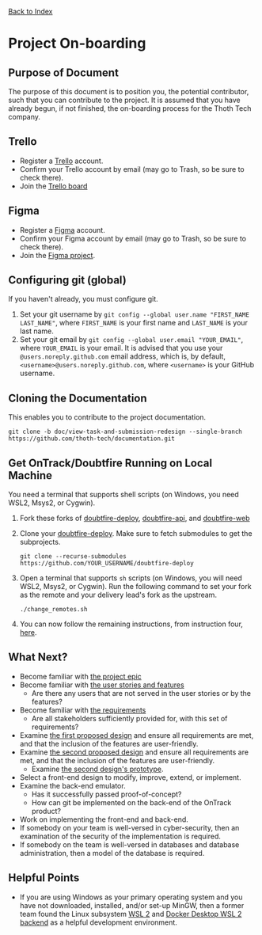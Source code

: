 [Back to Index](Index.md)

# Project On-boarding

## Purpose of Document

The purpose of this document is to position you, the potential contributor, such that you can
contribute to the project. It is assumed that you have already begun, if not finished, the
on-boarding process for the Thoth Tech company.

## Trello

- Register a [Trello](https://trello.com/signup) account.
- Confirm your Trello account by email (may go to Trash, so be sure to check there).
- Join the
  [Trello board](https://trello.com/invite/b/elHhcRZO/289cb5bab080aeac1cf7dd9184a4fabe/task-view-taskforce)

## Figma

- Register a [Figma](https://www.figma.com/) account.
- Confirm your Figma account by email (may go to Trash, so be sure to check there).
- Join the [Figma project](https://www.figma.com/team_invite/redeem/SLuOCrE5wV5JuGc5tdlbBH).

## Configuring git (global)

If you haven't already, you must configure git.

1. Set your git username by `git config --global user.name "FIRST_NAME LAST_NAME"`, where
   `FIRST_NAME` is your first name and `LAST_NAME` is your last name.
1. Set your git email by `git config --global user.email "YOUR_EMAIL"`, where `YOUR_EMAIL` is your
   email. It is advised that you use your `@users.noreply.github.com` email address, which is, by
   default, `<username>@users.noreply.github.com`, where `<username>` is your GitHub username.

## Cloning the Documentation

This enables you to contribute to the project documentation.

```shell
git clone -b doc/view-task-and-submission-redesign --single-branch https://github.com/thoth-tech/documentation.git
```

## Get OnTrack/Doubtfire Running on Local Machine

You need a terminal that supports shell scripts (on Windows, you need WSL2, Msys2, or Cygwin).

1. Fork these forks of [doubtfire-deploy](https://github.com/rickydodd/doubtfire-deploy),
   [doubtfire-api](https://github.com/rickydodd/doubtfire-api), and
   [doubtfire-web](https://github.com/rickydodd/doubtfire-web)

2. Clone your [doubtfire-deploy](https://github.com/doubtfire-lms/doubtfire-deploy). Make sure to
   fetch submodules to get the subprojects.

   ```shell
   git clone --recurse-submodules https://github.com/YOUR_USERNAME/doubtfire-deploy
   ```

3. Open a terminal that supports `sh` scripts (on Windows, you will need WSL2, Msys2, or Cygwin).
   Run the following command to set your fork as the remote and your delivery lead's fork as the
   upstream.

   ```shell
   ./change_remotes.sh
   ```

4. You can now follow the remaining instructions, from instruction four,
   [here](https://github.com/rickydodd/doubtfire-deploy/blob/main/CONTRIBUTING.md#working-with-docker-compose).

## What Next?

- Become familiar with [the project epic](Epic.md)
- Become familiar with [the user stories and features](User-Stories-and-Features.md)
  - Are there any users that are not served in the user stories or by the features?
- Become familiar with [the requirements](Requirements.md)
  - Are all stakeholders sufficiently provided for, with this set of requirements?
- Examine [the first proposed design](design_images/iteration-3-design-1.png) and ensure all
  requirements are met, and that the inclusion of the features are user-friendly.
- Examine [the second proposed design](design_images/iteration-3-design-2.png) and ensure all
  requirements are met, and that the inclusion of the features are user-friendly.
  - Examine
    [the second design's prototype](https://www.figma.com/proto/XmKxWQ43MwrD6Red1DvYq6/Wire-Frame-Designs?node-id=478%3A4466&scaling=min-zoom&page-id=476%3A4327&starting-point-node-id=478%3A4466).
- Select a front-end design to modify, improve, extend, or implement.
- Examine the back-end emulator.
  - Has it successfully passed proof-of-concept?
  - How can git be implemented on the back-end of the OnTrack product?
- Work on implementing the front-end and back-end.
- If somebody on your team is well-versed in cyber-security, then an examination of the security of
  the implementation is required.
- If somebody on the team is well-versed in databases and database administration, then a model of
  the database is required.

## Helpful Points

- If you are using Windows as your primary operating system and you have not downloaded, installed,
  and/or set-up MinGW, then a former team found the Linux subsystem
  [WSL 2](https://docs.microsoft.com/en-us/windows/wsl/install) and
  [Docker Desktop WSL 2 backend](https://docs.docker.com/desktop/windows/wsl/) as a helpful
  development environment.
